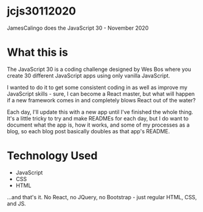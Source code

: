 # jcjs30112020
JamesCalingo does the JavaScript 30 - November 2020

# What this is
The JavaScript 30 is a coding challenge designed by Wes Bos where you create 30 different JavaScript apps using only vanilla JavaScript.

I wanted to do it to get some consistent coding in as well as improve my JavaScript skills - sure, I can become a React master, but what will happen if a new framework comes in and completely blows React out of the water?

Each day, I'll update this with a new app until I've finished the whole thing. It's a little tricky to try and make READMEs for each day, but I do want to document what the app is, how it works, and some of my processes as a blog, so each blog post basically doubles as that app's README.

# Technology Used

- JavaScript
- CSS
- HTML

...and that's it. No React, no JQuery, no Bootstrap - just regular HTML, CSS, and JS.
